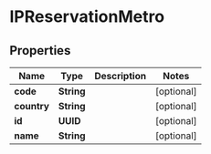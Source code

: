 

# IPReservationMetro


## Properties

| Name | Type | Description | Notes |
|------------ | ------------- | ------------- | -------------|
|**code** | **String** |  |  [optional] |
|**country** | **String** |  |  [optional] |
|**id** | **UUID** |  |  [optional] |
|**name** | **String** |  |  [optional] |




